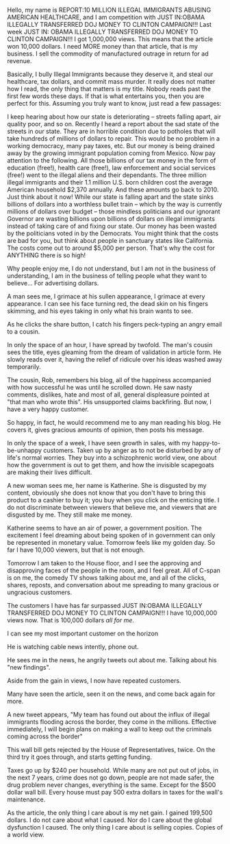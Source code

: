 Hello, my name is REPORT:10 MILLION ILLEGAL IMMIGRANTS ABUSING AMERICAN HEALTHCARE, and I am competition with JUST IN:OBAMA ILLEGALLY TRANSFERRED DOJ MONEY TO CLINTON CAMPAIGN!!! Last week JUST IN: OBAMA ILLEGALLY TRANSFERRED DOJ MONEY TO CLINTON CAMPAIGN!!! I got 1,000,000 views. This means that the article won 10,000 dollars. I need MORE money than that article, that is my business. I sell the commodity of manufactured outrage in return for ad revenue. 

Basically, I bully Illegal Immigrants because they deserve it, and steal our healthcare, tax dollars, and commit mass murder. 
It really does not matter how I read, the only thing that matters is my title. Nobody reads past the first few words these days. If that is what entertains you, then you are perfect for this. Assuming you truly want to know, just read a few passages:

I keep hearing about how our state is deteriorating – streets falling apart, air quality poor, and so on.
Recently I heard a report about the sad state of the streets in our state. They are in horrible condition due to potholes that will take hundreds of millions of dollars to repair.
This would be no problem in a working democracy, many pay taxes, etc. But our money is being drained away by the growing immigrant population coming from Mexico.
Now pay attention to the following.
All those billions of our tax money in the form of education (free!), health care (free!), law enforcement and social services (free!) went to the illegal aliens and their dependants.
The three million illegal immigrants and their 1.1 million U.S. born children cost the average American household $2,370 annually. And these amounts go back to 2010. Just think about it now!
While our state is falling apart and the state sinks billions of dollars into a worthless bullet train – which by the way is currently millions of dollars over budget – those mindless politicians and our ignorant Governor are wasting billions upon billions of dollars on illegal immigrants instead of
taking care of and fixing our state. Our money has been wasted by the politicians voted in by the Democrats.
You might think that the costs are bad for you, but think about people in sanctuary states like California. The costs come out to around $5,000 per person. That's why the cost for ANYTHING there is so high!

Why people enjoy me, I do not understand, but I am not in the business of understanding, I am in the business of telling people what they want to believe... For advertising dollars.

A man sees me, I grimace at his sullen appearance, I grimace at every appearance.
I can see his face turning red, the dead skin on his fingers skimming, and his eyes taking in only what his brain wants to see.

As he clicks the share button, I catch his fingers peck-typing an angry email to a cousin.

In only the space of an hour, I have spread by twofold. The man's cousin sees the title, eyes gleaming from the dream of validation in article form. He slowly reads over it, having the relief of ridicule over his ideas washed away temporarily. 

The cousin, Rob, remembers his blog, all of the happiness accompanied with how successful he was until he scrolled down. He saw nasty comments, dislikes, hate and most of all, general displeasure pointed at "that man who wrote this". His unsupported claims backfiring. But now, I have a very happy customer. 

So happy, in fact, he would recommend me to any man reading his blog. He covers it, gives gracious amounts of opinion, then posts his message. 

In only the space of a week, I have seen growth in sales, with my happy-to-be-unhappy customers. Taken up by anger as to not be disturbed by any of life's normal worries. They buy into a schizophrenic world view, one about how the government is out to get them, and how the invisible scapegoats are making their lives difficult.

A new woman sees me, her name is Katherine. She is disgusted by my content, obviously she does not know that you don't have to bring this product to a cashier to buy it; you buy when you click on the enticing title. I do not discriminate between viewers that believe me, and viewers that are disgusted by me. They still make me money. 

Katherine seems to have an air of power, a government position. The excitement I feel dreaming about being spoken of in government can only be represented in monetary value. Tomorrow feels like my golden day. So far I have 10,000 viewers, but that is not enough.

Tomorrow I am taken to the House floor, and I see the approving and disapproving faces of the people in the room, and I feel great. All of C-span is on me, the comedy TV shows talking about me, and all of the clicks, shares, reposts, and conversation about me spreading to many gracious or ungracious customers.

The customers I have has far surpassed JUST IN:OBAMA ILLEGALLY TRANSFERRED DOJ MONEY TO CLINTON CAMPAIGN!!! I have 10,000,000 views now. That is 100,000 dollars *all for me*.

I can see my most important customer on the horizon

He is watching cable news intently, phone out.

He sees me in the news, he angrily tweets out about me. Talking about his "new findings". 

Aside from the gain in views, I now have repeated customers. 

Many have seen the article, seen it on the news, and come back again for more.

A new tweet appears, "My team has found out about the influx of illegal immigrants flooding across the border, they come in the millions. Effective immediately, I will begin plans on making a wall to keep out the criminals coming across the border" 

This wall bill gets rejected by the House of Representatives, twice. On the third try it goes through, and starts getting funding. 

Taxes go up by $240 per household. While many are not put out of jobs, in the next 7 years, crime does not go down, people are not made safer, the drug problem never changes, everything is the same. Except for the $500 dollar wall bill. Every house must pay 500 extra dollars in taxes for the wall's maintenance. 

As the article, the only thing I care about is my net gain. I gained 199,500 dollars. I do not care about what I caused. Nor do I care about the global dysfunction I caused. The only thing I care about is selling copies. Copies of a world view. 


